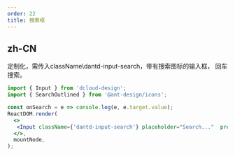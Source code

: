 ```yaml
---
order: 22
title: 搜索框
---
```


## zh-CN

定制化，需传入className\dantd-input-search，带有搜索图标的输入框， 回车搜索。


```jsx
import { Input } from 'dcloud-design';
import { SearchOutlined } from '@ant-design/icons';

const onSearch = e => console.log(e, e.target.value);
ReactDOM.render(
  <>
   <Input className={'dantd-input-search'} placeholder="Search..."  prefix={<SearchOutlined style={{fontSize: 13}} />} onPressEnter={onSearch}/>
  </>,
  mountNode,
);
```
